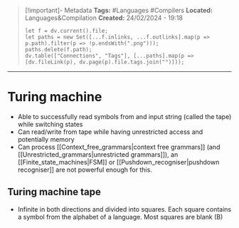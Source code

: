 > [!important]- Metadata
> **Tags:** #Languages #Compilers 
> **Located:** Languages&Compilation
> **Created:** 24/02/2024 - 19:18
> ```dataviewjs
> let f = dv.current().file;
> let paths = new Set([...f.inlinks, ...f.outlinks].map(p => p.path).filter(p => !p.endsWith(".png")));
> paths.delete(f.path);
> dv.table(["Connections", "Tags"], [...paths].map(p => [dv.fileLink(p), dv.page(p).file.tags.join("")]));
> ```

___
# Turing machine
- Able to successfully read symbols from and input string (called the tape) while switching states
- Can read/write from tape while having unrestricted access and potentially memory
- Can process [[Context_free_grammars|context free grammars]] (and [[Unrestricted_grammars|unrestricted grammars]]), an [[Finite_state_machines|FSM]] or [[Pushdown_recogniser|pushdown recogniser]] are not powerful enough for this.

## Turing machine tape 
- Infinite in both directions and divided into squares. Each square contains a symbol from the alphabet of a language. Most squares are blank (B)
